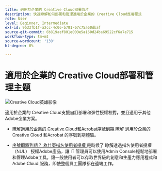 ```yaml
---
title: 適用於企業的 Creative Cloud部署影片
description: 快速瞭解如何部署和管理適用於企業的 Creative Cloud應用程式
role: User
level: Beginner, Intermediate
exl-id: 9533fb1f-a2cc-4c06-b701-67c75a60dbaf
source-git-commit: 6b819aef801e003e5a160d24ba69522cf6a7e715
workflow-type: tm+mt
source-wordcount: '130'
ht-degree: 0%

---
```


# 適用於企業的 Creative Cloud部署和管理主題

![Creative Cloud英雄影像](../assets/CCEbanner.png)

適用於企業的 Creative Cloud支援自訂部署和彈性授權校對，並且適用于其他Adobe企業方案。

* [瞭解適用於企業的 Creative Cloud和Acrobat序號到期 ](cceserial.md)
瞭解 適用於企業的 Creative Cloud 和Acrobat 的序號到期體驗。

* [序號即將到期？ 為什麼指名使用者授權 ](nameduserlicensing.md) 是時候了
瞭解透過指名使用者授權 （NUL） 授權Adobe產品，讓 IT 管理員可以使用Admin Console輕鬆地部署和管理Adobe工具，讓一般使用者可以存取世界級的創意和生產力應用程式和 Adobe Cloud 服務，即使整個員工團隊都在遠端工作。
